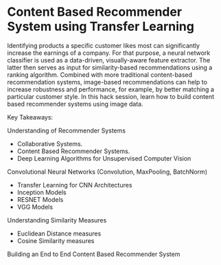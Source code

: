 # Content Based Recommender System using Transfer Learning

Identifying products a specific customer likes most can significantly increase the earnings of a company. For that purpose, a neural network classifier is used as a data-driven, visually-aware feature extractor. The latter then serves as input for similarity-based recommendations using a ranking algorithm. Combined with more traditional content-based recommendation systems, image-based recommendations can help to increase robustness and performance, for example, by better matching a particular customer style. In this hack session, learn how to build content based recommender systems using image data.


Key Takeaways:

Understanding of Recommender Systems

* Collaborative Systems.
* Content Based Recommender Systems.
* Deep Learning Algorithms for Unsupervised Computer Vision

Convolutional Neural Networks (Convolution, MaxPooling, BatchNorm)
* Transfer Learning for CNN Architectures
* Inception Models
* RESNET Models
* VGG Models

Understanding Similarity Measures

* Euclidean Distance measures
* Cosine Similarity measures

Building an End to End Content Based Recommender System
